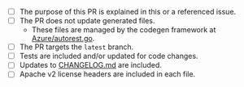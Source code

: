 <!--
Thank you for contributing to the Azure SDK for Go.

Please verify the following before submitting your PR, thank you!
-->

- [ ] The purpose of this PR is explained in this or a referenced issue.
- [ ] The PR does not update generated files.
   - These files are managed by the codegen framework at [Azure/autorest.go][].
- [ ] The PR targets the `latest` branch.
- [ ] Tests are included and/or updated for code changes.
- [ ] Updates to [CHANGELOG.md][] are included.
- [ ] Apache v2 license headers are included in each file.
 
[Azure/autorest.go]: https://github.com/Azure/autorest.go
[CHANGELOG.md]: https://github.com/Azure/azure-sdk-for-go/blob/master/CHANGELOG.md
